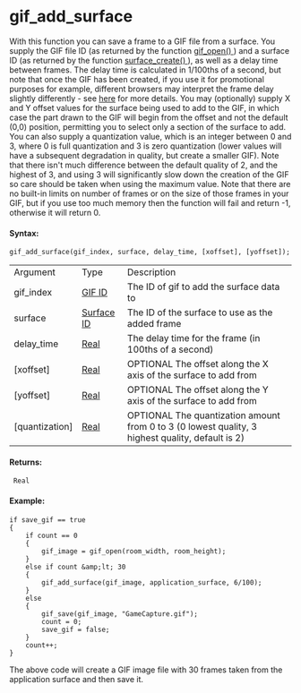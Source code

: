 # gif_add_surface

With this function you can save a frame to a GIF file from a surface.
You supply the GIF file ID (as returned by the function [ gif_open()
](gif_open) ) and a surface ID (as returned by the function [
surface_create() ](../Drawing/Surfaces/surface_create) ), as well as
a delay time between frames. The delay time is calculated in 1/100ths of
a second, but note that once the GIF has been created, if you use it for
promotional purposes for example, different browsers may interpret the
frame delay slightly differently - see
[here](https://www.deviantart.com/humpy77/journal/Frame-Delay-Times-for-Animated-GIFs-214150546)
for more details. You may (optionally) supply X and Y offset values for
the surface being used to add to the GIF, in which case the part drawn
to the GIF will begin from the offset and not the default (0,0)
position, permitting you to select only a section of the surface to add.
You can also supply a quantization value, which is an integer between 0
and 3, where 0 is full quantization and 3 is zero quantization (lower
values will have a subsequent degradation in quality, but create a
smaller GIF). Note that there isn't much difference between the default
quality of 2, and the highest of 3, and using 3 will significantly slow
down the creation of the GIF so care should be taken when using the
maximum value. Note that there are no built-in limits on number of
frames or on the size of those frames in your GIF, but if you use too
much memory then the function will fail and return -1, otherwise it will
return 0.

#### Syntax:

``` gml
gif_add_surface(gif_index, surface, delay_time, [xoffset], [yoffset]);
```

|                  |                                                                                                  |                                                                                                    |
|------------------|--------------------------------------------------------------------------------------------------|----------------------------------------------------------------------------------------------------|
| Argument         | Type                                                                                             | Description                                                                                        |
| gif_index        |  [GIF ID](../../../../GameMaker_Language/GML_Reference/Cameras_And_Display/gif_open)         | The ID of gif to add the surface data to                                                           |
| surface          |  [Surface ID](../../../../GameMaker_Language/GML_Reference/Drawing/Surfaces/surface_create)  | The ID of the surface to use as the added frame                                                    |
| delay_time       |  [Real](../../../../GameMaker_Language/GML_Overview/Data_Types)                              | The delay time for the frame (in 100ths of a second)                                               |
| \[xoffset\]      |  [Real](../../../../GameMaker_Language/GML_Overview/Data_Types)                              |  OPTIONAL The offset along the X axis of the surface to add from                                   |
| \[yoffset\]      |  [Real](../../../../GameMaker_Language/GML_Overview/Data_Types)                              |  OPTIONAL The offset along the Y axis of the surface to add from                                   |
| \[quantization\] |  [Real](../../../../GameMaker_Language/GML_Overview/Data_Types)                              |  OPTIONAL The quantization amount from 0 to 3 (0 lowest quality, 3 highest quality, default is 2)  |

#### Returns:

``` gml
 Real
```

#### Example:

``` gml
if save_gif == true
{
    if count == 0
    {
        gif_image = gif_open(room_width, room_height);
    }
    else if count &amp;lt; 30
    {
        gif_add_surface(gif_image, application_surface, 6/100);
    }
    else
    {
        gif_save(gif_image, "GameCapture.gif");
        count = 0;
        save_gif = false;
    }
    count++;
}
```

The above code will create a GIF image file with 30 frames taken from
the application surface and then save it.
